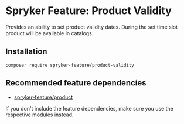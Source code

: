 # Spryker Feature: Product Validity

Provides an ability to set product validity dates. During the set time slot product will be available in catalogs.

## Installation

```
composer require spryker-feature/product-validity
```

## Recommended feature dependencies
- [spryker-feature/product](https://github.com/spryker-feature/product)

If you don't include the feature dependencies, make sure you use the respective modules instead.
